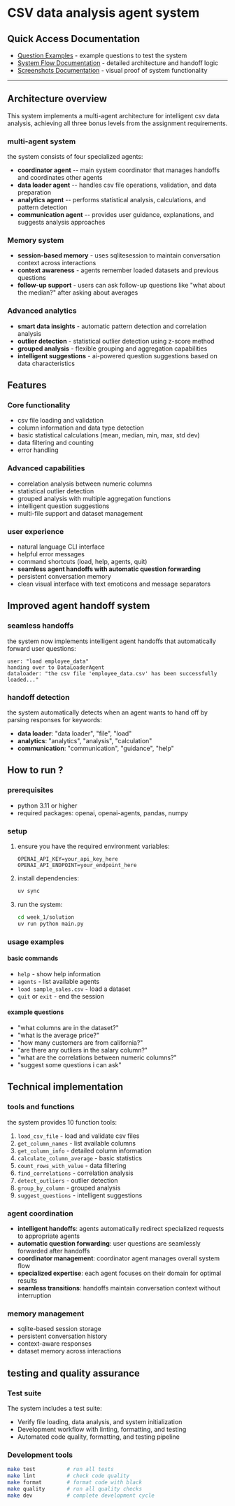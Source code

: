 # CSV data analysis agent system

## Quick Access Documentation

- [Question Examples](question_examples.md) - example questions to test the system
- [System Flow Documentation](system_flow_documentation.md) - detailed architecture and handoff logic
- [Screenshots Documentation](docs/screenshots_documentation.md) - visual proof of system functionality

---

## Architecture overview

This system implements a multi-agent architecture for intelligent csv data analysis, achieving all three bonus levels from the assignment requirements.

### multi-agent system

the system consists of four specialized agents:

- **coordinator agent** -- main system coordinator that manages handoffs and coordinates other agents
- **data loader agent** -- handles csv file operations, validation, and data preparation
- **analytics agent** -- performs statistical analysis, calculations, and pattern detection
- **communication agent** -- provides user guidance, explanations, and suggests analysis approaches

### Memory system

- **session-based memory** - uses sqlitesession to maintain conversation context across interactions
- **context awareness** - agents remember loaded datasets and previous questions
- **follow-up support** - users can ask follow-up questions like "what about the median?" after asking about averages

### Advanced analytics 

- **smart data insights** - automatic pattern detection and correlation analysis
- **outlier detection** - statistical outlier detection using z-score method
- **grouped analysis** -  flexible grouping and aggregation capabilities
- **intelligent suggestions** - ai-powered question suggestions based on data characteristics

## Features

### Core functionality
- csv file loading and validation
- column information and data type detection
- basic statistical calculations (mean, median, min, max, std dev)
- data filtering and counting
- error handling

### Advanced capabilities
- correlation analysis between numeric columns
- statistical outlier detection
- grouped analysis with multiple aggregation functions
- intelligent question suggestions
- multi-file support and dataset management

### user experience
- natural language CLI interface
- helpful error messages 
- command shortcuts (load, help, agents, quit)
- **seamless agent handoffs with automatic question forwarding**
- persistent conversation memory
- clean visual interface with text emoticons and message separators

## Improved agent handoff system

### seamless handoffs
the system now implements intelligent agent handoffs that automatically forward user questions:

```
user: "load employee_data"
handing over to DataLoaderAgent
dataloader: "the csv file 'employee_data.csv' has been successfully loaded..."
```

### handoff detection
the system automatically detects when an agent wants to hand off by parsing responses for keywords:
- **data loader**: "data loader", "file", "load"
- **analytics**: "analytics", "analysis", "calculation"
- **communication**: "communication", "guidance", "help"

## How to run ?

### prerequisites
- python 3.11 or higher
- required packages: openai, openai-agents, pandas, numpy

### setup
1. ensure you have the required environment variables:
   ```
   OPENAI_API_KEY=your_api_key_here
   OPENAI_API_ENDPOINT=your_endpoint_here
   ```

2. install dependencies:
   ```bash
   uv sync
   ```

3. run the system:
   ```bash
   cd week_1/solution
   uv run python main.py
   ```

### usage examples

#### basic commands
- `help` - show help information
- `agents` - list available agents
- `load sample_sales.csv` - load a dataset
- `quit` or `exit` - end the session

#### example questions
- "what columns are in the dataset?"
- "what is the average price?"
- "how many customers are from california?"
- "are there any outliers in the salary column?"
- "what are the correlations between numeric columns?"
- "suggest some questions i can ask"

## Technical implementation

### tools and functions
the system provides 10 function tools:
1. `load_csv_file` - load and validate csv files
2. `get_column_names` - list available columns
3. `get_column_info` - detailed column information
4. `calculate_column_average` - basic statistics
5. `count_rows_with_value` - data filtering
6. `find_correlations` - correlation analysis
7. `detect_outliers` - outlier detection
8. `group_by_column` - grouped analysis
9. `suggest_questions` - intelligent suggestions

### agent coordination
- **intelligent handoffs**: agents automatically redirect specialized requests to appropriate agents
- **automatic question forwarding**: user questions are seamlessly forwarded after handoffs
- **coordinator management**: coordinator agent manages overall system flow
- **specialized expertise**: each agent focuses on their domain for optimal results
- **seamless transitions**: handoffs maintain conversation context without interruption

### memory management
- sqlite-based session storage
- persistent conversation history
- context-aware responses
- dataset memory across interactions

## testing and quality assurance

### Test suite
The system includes a test suite:
- Verify file loading, data analysis, and system initialization
- Development workflow with linting, formatting, and testing
- Automated code quality, formatting, and testing pipeline

### Development tools
```bash
make test          # run all tests
make lint          # check code quality
make format        # format code with black
make quality       # run all quality checks
make dev           # complete development cycle
```
